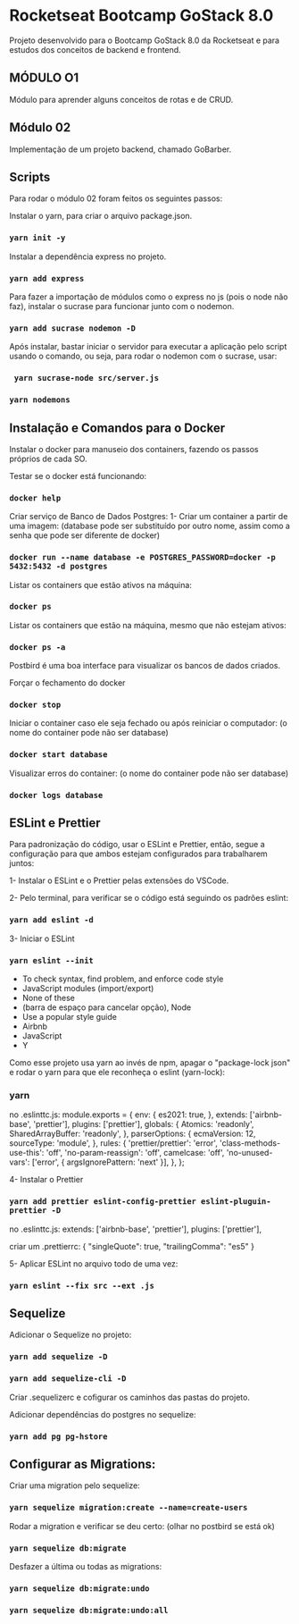 # Rocketseat Bootcamp GoStack 8.0

Projeto desenvolvido para o Bootcamp GoStack 8.0 da Rocketseat e para estudos dos conceitos de backend e frontend.

## MÓDULO O1
Módulo para aprender alguns conceitos de rotas e de CRUD.

## Módulo 02
Implementação de um projeto backend, chamado GoBarber.

## Scripts
Para rodar o módulo 02 foram feitos os seguintes passos:

Instalar o yarn, para criar o arquivo package.json.
### `yarn init -y`

Instalar a dependência express no projeto.
### `yarn add express`

Para fazer a importação de módulos como o express no js (pois o node não faz), instalar o sucrase para funcionar junto com o nodemon.
### `yarn add sucrase nodemon -D`

Após instalar, bastar iniciar o servidor para executar a aplicação pelo script usando o comando, ou seja, para rodar o nodemon com o sucrase, usar:
### ` yarn sucrase-node src/server.js`
### `yarn nodemons`

## Instalação e Comandos para o Docker
Instalar o docker para manuseio dos containers, fazendo os passos próprios de cada SO.

Testar se o docker está funcionando:
### `docker help`

Criar serviço de Banco de Dados Postgres:
1- Criar um container a partir de uma imagem: (database pode ser substituído por outro nome, assim como a senha que pode ser diferente de docker)
### `docker run --name database -e POSTGRES_PASSWORD=docker -p 5432:5432 -d postgres`

Listar os containers que estão ativos na máquina:
### `docker ps`

Listar os containers que estão na máquina, mesmo que não estejam ativos:
### `docker ps -a`

Postbird é uma boa interface para visualizar os bancos de dados criados.

Forçar o fechamento do docker
### `docker stop`

Iniciar o container caso ele seja fechado ou após reiniciar o computador: (o nome do container pode não ser database)
### `docker start database`

Visualizar erros do container: (o nome do container pode não ser database)
### `docker logs database`

## ESLint e Prettier
Para padronização do código, usar o ESLint e Prettier, então, segue a configuração para que ambos estejam configurados para trabalharem juntos:

1- Instalar o ESLint e o Prettier pelas extensões do VSCode.

2- Pelo terminal, para verificar se o código está seguindo os padrões eslint:
### `yarn add eslint -d`

3- Iniciar o ESLint
### `yarn eslint --init`
- To check syntax, find problem, and enforce code style
- JavaScript modules (import/export)
- None of these
- (barra de espaço para cancelar opção), Node
- Use a popular style guide
- Airbnb
- JavaScript
- Y

Como esse projeto usa yarn ao invés de npm, apagar o "package-lock json" e rodar o yarn para que ele reconheça o eslint (yarn-lock):
### yarn

no .eslinttc.js:
module.exports = {
  env: {
    es2021: true,
  },
  extends: ['airbnb-base', 'prettier'],
  plugins: ['prettier'],
  globals: {
    Atomics: 'readonly',
    SharedArrayBuffer: 'readonly',
  },
  parserOptions: {
    ecmaVersion: 12,
    sourceType: 'module',
  },
  rules: {
    'prettier/prettier': 'error',
    'class-methods-use-this': 'off',
    'no-param-reassign': 'off',
    camelcase: 'off',
    'no-unused-vars': ['error', { argsIgnorePattern: 'next' }],
  },
};

4- Instalar o Prettier
### `yarn add prettier eslint-config-prettier eslint-pluguin-prettier -D`

no .eslinttc.js:
  extends: ['airbnb-base', 'prettier'],
  plugins: ['prettier'],

criar um .prettierrc:
{
  "singleQuote": true,
  "trailingComma": "es5"
}

5- Aplicar ESLint no arquivo todo de uma vez:
### `yarn eslint --fix src --ext .js`

## Sequelize

Adicionar o Sequelize no projeto:
### `yarn add sequelize -D`
### `yarn add sequelize-cli -D`

Criar .sequelizerc e cofigurar os caminhos das pastas do projeto.

Adicionar dependências do postgres no sequelize:
### `yarn add pg pg-hstore`

## Configurar as Migrations:

Criar uma migration pelo sequelize:
### `yarn sequelize migration:create --name=create-users`

Rodar a migration e verificar se deu certo: (olhar no postbird se está ok)
### `yarn sequelize db:migrate`

Desfazer a última ou todas as migrations:
### `yarn sequelize db:migrate:undo`
### `yarn sequelize db:migrate:undo:all`
